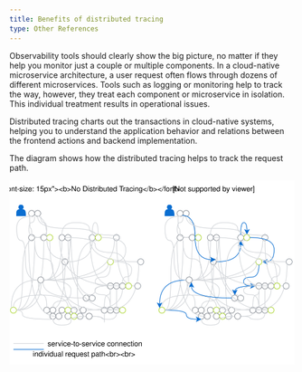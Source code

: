 ```yaml
---
title: Benefits of distributed tracing
type: Other References
---
```



Observability tools should clearly show the big picture, no matter if they help you monitor just a couple or multiple components. In a cloud-native microservice architecture, a user request often flows through dozens of different microservices. Tools such as logging or monitoring help to track the way, however, they treat each component or microservice in isolation. This individual treatment results in operational issues.

Distributed tracing charts out the transactions in cloud-native systems, helping you to understand the application behavior and relations between the frontend actions and backend implementation.

The diagram shows how the distributed tracing helps to track the request path.

![Distributed tracing](./assets/distributed-tracing.svg)
